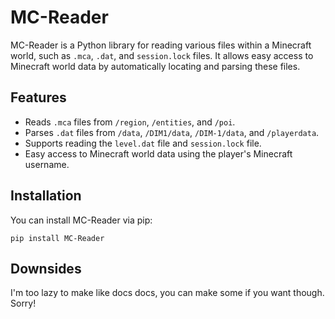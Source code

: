 # MC-Reader

MC-Reader is a Python library for reading various files within a Minecraft world, such as `.mca`, `.dat`, and `session.lock` files. It allows easy access to Minecraft world data by automatically locating and parsing these files.

## Features

- Reads `.mca` files from `/region`, `/entities`, and `/poi`.
- Parses `.dat` files from `/data`, `/DIM1/data`, `/DIM-1/data`, and `/playerdata`.
- Supports reading the `level.dat` file and `session.lock` file.
- Easy access to Minecraft world data using the player's Minecraft username.

## Installation

You can install MC-Reader via pip:

`pip install MC-Reader`

## Downsides

I'm too lazy to make like docs docs, you can make some if you want though.
Sorry!